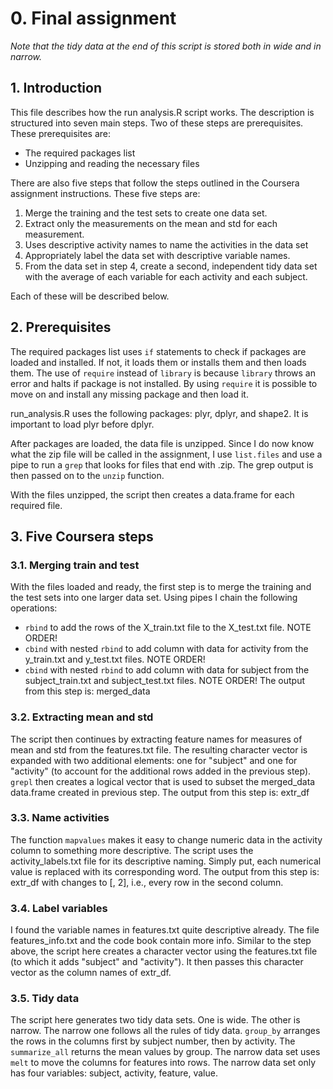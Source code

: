 # 0. Final assignment
*Note that the tidy data at the end of this script is stored both in wide and in narrow.*
## 1. Introduction

This file describes how the run analysis.R script works. The description is structured into seven main steps. Two of these steps are prerequisites. These prerequisites are:
* The required packages list
* Unzipping and reading the necessary files

There are also five steps that follow the steps outlined in the Coursera assignment instructions. These five steps are:
1. Merge the training and the test sets to create one data set.
1. Extract only the measurements on the mean and std for each measurement.
1. Uses descriptive activity names to name the activities in the data set
1. Appropriately label the data set with descriptive variable names.
1. From the data set in step 4, create a second, independent tidy data set with the average of each variable for each activity and each subject.

Each of these will be described below.

## 2. Prerequisites

The required packages list uses `if` statements to check if packages are loaded and installed. If not, it loads them or installs them and then loads them. The use of `require` instead of `library` is because `library` throws an error and halts if package is not installed. By using `require` it is possible to move on and install any missing package and then load it.

run_analysis.R uses the following packages: plyr, dplyr, and shape2. It is important to load plyr before dplyr.

After packages are loaded, the data file is unzipped. Since I do now know what the zip file will be called in the assignment, I use `list.files` and use a pipe to run a `grep` that looks for files that end with .zip. The grep output is then passed on to the `unzip` function.

With the files unzipped, the script then creates a data.frame for each required file.

## 3. Five Coursera steps
### 3.1. Merging train and test
With the files loaded and ready, the first step is to merge the training and the test sets into one larger data set. Using pipes I chain the following operations:
* `rbind` to add the rows of the X_train.txt file to the X_test.txt file. NOTE ORDER!
* `cbind` with nested `rbind` to add column with data for activity from the y_train.txt and y_test.txt files. NOTE ORDER!
* `cbind` with nested `rbind` to add column with data for subject from the subject_train.txt and subject_test.txt files. NOTE ORDER!
The output from this step is: merged_data

### 3.2. Extracting mean and std
The script then continues by extracting feature names for measures of mean and std from the features.txt file. The resulting character vector is expanded with two additional elements: one for "subject" and one for "activity" (to account for the additional rows added in the previous step). `grepl` then creates a logical vector that is used to subset the merged_data data.frame created in previous step.
The output from this step is: extr_df

### 3.3. Name activities
The function `mapvalues` makes it easy to change numeric data in the activity column to something more descriptive. The script uses the activity_labels.txt file for its descriptive naming. Simply put, each numerical value is replaced with its corresponding word.
The output from this step is: extr_df with changes to [, 2], i.e., every row in the second column.

### 3.4. Label variables
I found the variable names in features.txt quite descriptive already. The file features_info.txt and the code book contain more info. Similar to the step above, the script here creates a character vector using the features.txt file (to which it adds "subject" and "activity"). It then passes this character vector as the column names of extr_df.

### 3.5. Tidy data
The script here generates two tidy data sets. One is wide. The other is narrow. The narrow one follows all the rules of tidy data. `group_by` arranges the rows in the columns first by subject number, then by activity. The `summarize_all` returns the mean values by group. The narrow data set uses `melt` to move the columns for features into rows. The narrow data set only has four variables: subject, activity, feature, value.
